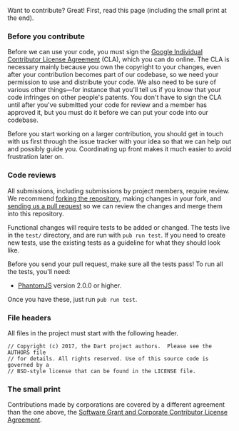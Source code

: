 Want to contribute? Great! First, read this page (including the small print at
the end).

### Before you contribute

Before we can use your code, you must sign the
[Google Individual Contributor License Agreement][CLA] (CLA), which you can do
online. The CLA is necessary mainly because you own the copyright to your
changes, even after your contribution becomes part of our codebase, so we need
your permission to use and distribute your code. We also need to be sure of
various other things—for instance that you'll tell us if you know that your code
infringes on other people's patents. You don't have to sign the CLA until after
you've submitted your code for review and a member has approved it, but you must
do it before we can put your code into our codebase.

Before you start working on a larger contribution, you should get in touch with
us first through the issue tracker with your idea so that we can help out and
possibly guide you. Coordinating up front makes it much easier to avoid
frustration later on.

[CLA]: https://cla.developers.google.com/about/google-individual

### Code reviews

All submissions, including submissions by project members, require review. We
recommend [forking the repository][fork], making changes in your fork, and
[sending us a pull request][pr] so we can review the changes and merge them into
this repository.

[fork]: https://help.github.com/articles/about-forks/
[pr]: https://help.github.com/articles/creating-a-pull-request/

Functional changes will require tests to be added or changed. The tests live in
the `test/` directory, and are run with `pub run test`. If you need to create
new tests, use the existing tests as a guideline for what they should look like.

Before you send your pull request, make sure all the tests pass! To run all the
tests, you'll need:

* [PhantomJS][] version 2.0.0 or higher.

[PhantomJS]: http://phantomjs.org/

Once you have these, just run `pub run test`.

### File headers

All files in the project must start with the following header.

    // Copyright (c) 2017, the Dart project authors.  Please see the AUTHORS file
    // for details. All rights reserved. Use of this source code is governed by a
    // BSD-style license that can be found in the LICENSE file.

### The small print

Contributions made by corporations are covered by a different agreement than the
one above, the
[Software Grant and Corporate Contributor License Agreement][CCLA].

[CCLA]: https://developers.google.com/open-source/cla/corporate
